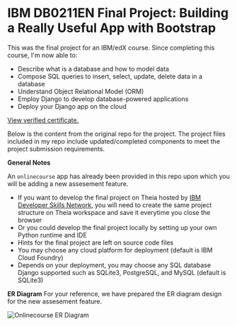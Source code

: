 # IBM DB0211EN Final Project: Building a Really Useful App with Bootstrap

This was the final project for an IBM/edX course. Since completing this course, I'm now able to:

- Describe what is a database and how to model data
- Compose SQL queries to insert, select, update, delete data in a database
- Understand Object Relational Model (ORM)
- Employ Django to develop database-powered applications
- Deploy your Django app on the cloud

[View verified certificate.](https://courses.edx.org/certificates/b7f6a215d0a4455caf51ba50e088f264)

Below is the content from the original repo for the project. The project files included in my repo include updated/completed components to meet the project submission requirements.

**General Notes**

An `onlinecourse` app has already been provided in this repo upon which you will be adding a new assesement feature.

- If you want to develop the final project on Theia hosted by [IBM Developer Skills Network](https://labs.cognitiveclass.ai/), you will need to create the same project structure on Theia workspace and save it everytime you close the browser
- Or you could develop the final project locally by setting up your own Python runtime and IDE
- Hints for the final project are left on source code files
- You may choose any cloud platform for deployment (default is IBM Cloud Foundry)
- Depends on your deployment, you may choose any SQL database Django supported such as SQLite3, PostgreSQL, and MySQL (default is SQLite3)

**ER Diagram**
For your reference, we have prepared the ER diagram design for the new assesement feature.

![Onlinecourse ER Diagram](https://github.com/ibm-developer-skills-network/final-cloud-app-with-database/blob/master/static/media/course_images/onlinecourse_app_er.png)
